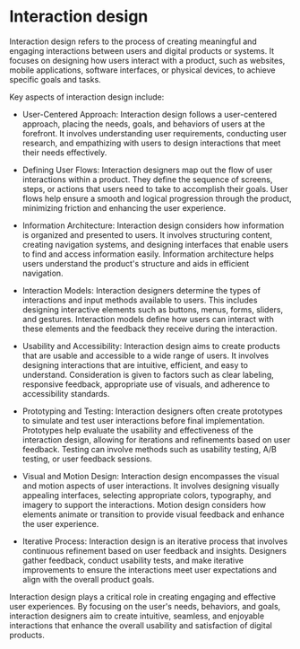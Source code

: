 # Interaction design

Interaction design refers to the process of creating meaningful and engaging interactions between users and digital products or systems. It focuses on designing how users interact with a product, such as websites, mobile applications, software interfaces, or physical devices, to achieve specific goals and tasks.

Key aspects of interaction design include:

* User-Centered Approach: Interaction design follows a user-centered approach, placing the needs, goals, and behaviors of users at the forefront. It involves understanding user requirements, conducting user research, and empathizing with users to design interactions that meet their needs effectively.

* Defining User Flows: Interaction designers map out the flow of user interactions within a product. They define the sequence of screens, steps, or actions that users need to take to accomplish their goals. User flows help ensure a smooth and logical progression through the product, minimizing friction and enhancing the user experience.

* Information Architecture: Interaction design considers how information is organized and presented to users. It involves structuring content, creating navigation systems, and designing interfaces that enable users to find and access information easily. Information architecture helps users understand the product's structure and aids in efficient navigation.

* Interaction Models: Interaction designers determine the types of interactions and input methods available to users. This includes designing interactive elements such as buttons, menus, forms, sliders, and gestures. Interaction models define how users can interact with these elements and the feedback they receive during the interaction.

* Usability and Accessibility: Interaction design aims to create products that are usable and accessible to a wide range of users. It involves designing interactions that are intuitive, efficient, and easy to understand. Consideration is given to factors such as clear labeling, responsive feedback, appropriate use of visuals, and adherence to accessibility standards.

* Prototyping and Testing: Interaction designers often create prototypes to simulate and test user interactions before final implementation. Prototypes help evaluate the usability and effectiveness of the interaction design, allowing for iterations and refinements based on user feedback. Testing can involve methods such as usability testing, A/B testing, or user feedback sessions.

* Visual and Motion Design: Interaction design encompasses the visual and motion aspects of user interactions. It involves designing visually appealing interfaces, selecting appropriate colors, typography, and imagery to support the interactions. Motion design considers how elements animate or transition to provide visual feedback and enhance the user experience.

* Iterative Process: Interaction design is an iterative process that involves continuous refinement based on user feedback and insights. Designers gather feedback, conduct usability tests, and make iterative improvements to ensure the interactions meet user expectations and align with the overall product goals.

Interaction design plays a critical role in creating engaging and effective user experiences. By focusing on the user's needs, behaviors, and goals, interaction designers aim to create intuitive, seamless, and enjoyable interactions that enhance the overall usability and satisfaction of digital products.
